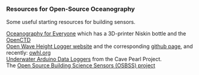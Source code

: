 ### Resources for Open-Source Oceanography

Some useful starting resources for building sensors. 

[Oceanography for Everyone](oceanographyforeveryone.com) which has a 3D-printer Niskin bottle and the [OpenCTD](https://github.com/OceanographyforEveryone/OpenCTD)\
[Open Wave Height Logger website](https://lukemiller.org/index.php/category/open-wave-height-logger/) and the corresponding [github page](https://github.com/millerlp/OWHL), and recently: [owhl.org](http://owhl.org/)\
[Underwater Arduino Data Loggers](https://thecavepearlproject.org) from the Cave Pearl Project.\
The [Open Source Building Science Sensors (OSBSS) project](http://www.osbss.com/)
